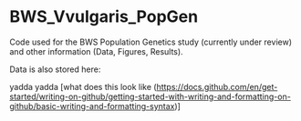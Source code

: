 # BWS_Vvulgaris_PopGen
Code used for the BWS Population Genetics study (currently under review) and other information (Data, Figures, Results). 

Data is also stored here: 

yadda yadda [what does this look like (https://docs.github.com/en/get-started/writing-on-github/getting-started-with-writing-and-formatting-on-github/basic-writing-and-formatting-syntax)]


